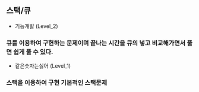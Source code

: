 ## 스택/큐

- 기능개발 (Level_2)

###  큐를 이용하여 구현하는 문제이며 끝나는 시간을 큐의 넣고 비교해가면서 풀면 쉽게 풀 수 있다.


- 같은숫자는싫어 (Level_1)

### 스택을 이용하여 구현 기본적인 스택문제
